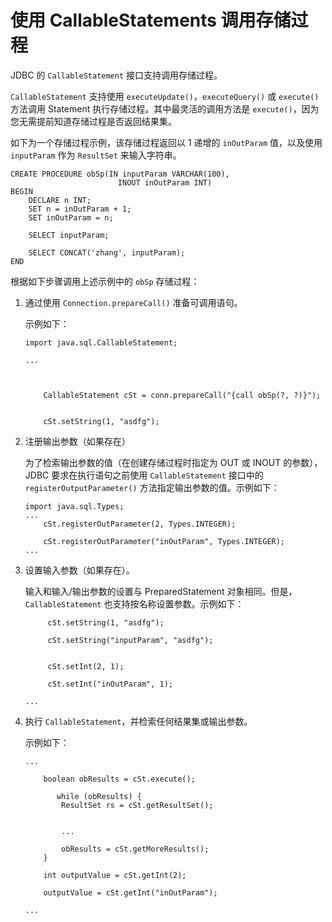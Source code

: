使用 CallableStatements 调用存储过程 
=================================================

JDBC 的 `CallableStatement` 接口支持调用存储过程。

`CallableStatement` 支持使用 `executeUpdate()`，`executeQuery()` 或 `execute()` 方法调用 Statement 执行存储过程。其中最灵活的调用方法是 `execute()`，因为您无需提前知道存储过程是否返回结果集。

如下为一个存储过程示例，该存储过程返回以 1 递增的 `inOutParam` 值，以及使用 `inputParam` 作为 `ResultSet` 来输入字符串。

```unknow
CREATE PROCEDURE obSp(IN inputParam VARCHAR(100),
                        INOUT inOutParam INT)
BEGIN
    DECLARE n INT;
    SET n = inOutParam + 1;
    SET inOutParam = n;

    SELECT inputParam;

    SELECT CONCAT('zhang', inputParam);
END
```



根据如下步骤调用上述示例中的 `obSp` 存储过程：

1. 通过使用 `Connection.prepareCall()` 准备可调用语句。

   示例如下：

   ```unknow
   import java.sql.CallableStatement;
   
   ...
   
   
   
       CallableStatement cSt = conn.prepareCall("{call obSp(?, ?)}");
   
   
       cSt.setString(1, "asdfg");
   ```

   

2. 注册输出参数（如果存在）

   为了检索输出参数的值（在创建存储过程时指定为 OUT 或 INOUT 的参数），JDBC 要求在执行语句之前使用 `CallableStatement` 接口中的 `registerOutputParameter()` 方法指定输出参数的值。示例如下：

   ```unknow
   import java.sql.Types;
   ...
       cSt.registerOutParameter(2, Types.INTEGER);
   
       cSt.registerOutParameter("inOutParam", Types.INTEGER);
   ...
   ```

   

3. 设置输入参数（如果存在）。

   输入和输入/输出参数的设置与 PreparedStatement 对象相同。但是，`CallableStatement` 也支持按名称设置参数。示例如下：

   ```unknow
        cSt.setString(1, "asdfg");
   
        cSt.setString("inputParam", "asdfg");
   
   
        cSt.setInt(2, 1);
   
        cSt.setInt("inOutParam", 1);
   
   ...
   ```

   

4. 执行 `CallableStatement`，并检索任何结果集或输出参数。

   示例如下：

   ```unknow
   ...
   
       boolean obResults = cSt.execute();
   
          while (obResults) {
           ResultSet rs = cSt.getResultSet();
   
   
           ...
   
           obResults = cSt.getMoreResults();
       }
   
       int outputValue = cSt.getInt(2); 
   
       outputValue = cSt.getInt("inOutParam"); 
   
   ...
   ```

   




